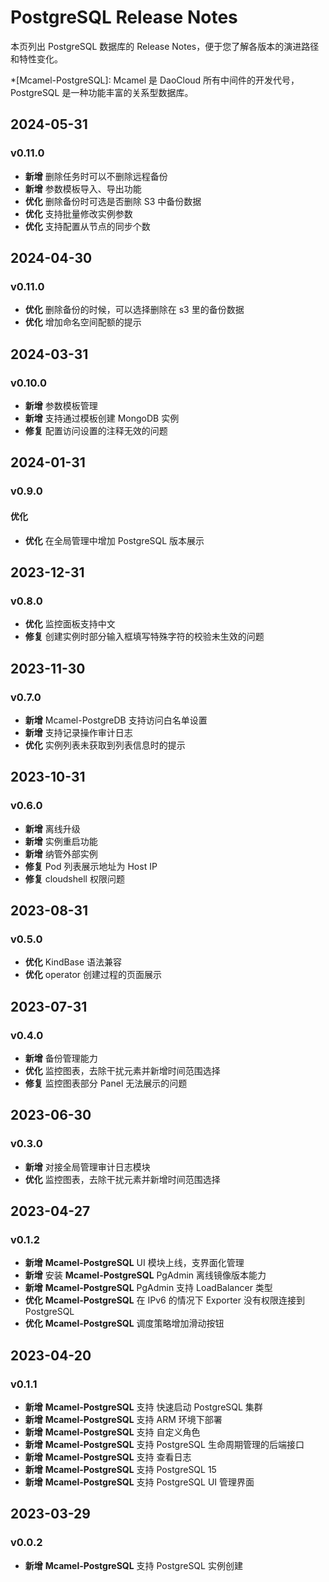 # PostgreSQL Release Notes

本页列出 PostgreSQL 数据库的 Release Notes，便于您了解各版本的演进路径和特性变化。

*[Mcamel-PostgreSQL]: Mcamel 是 DaoCloud 所有中间件的开发代号，PostgreSQL 是一种功能丰富的关系型数据库。

## 2024-05-31

### v0.11.0

- **新增** 删除任务时可以不删除远程备份
- **新增** 参数模板导入、导出功能
- **优化** 删除备份时可选是否删除 S3 中备份数据
- **优化** 支持批量修改实例参数
- **优化** 支持配置从节点的同步个数

## 2024-04-30

### v0.11.0

- **优化** 删除备份的时候，可以选择删除在 s3 里的备份数据
- **优化** 增加命名空间配额的提示

## 2024-03-31

### v0.10.0

- **新增** 参数模板管理
- **新增** 支持通过模板创建 MongoDB 实例
- **修复** 配置访问设置的注释无效的问题

## 2024-01-31

### v0.9.0

#### 优化

- **优化** 在全局管理中增加 PostgreSQL 版本展示

## 2023-12-31

### v0.8.0

- **优化** 监控面板支持中文
- **修复** 创建实例时部分输入框填写特殊字符的校验未生效的问题

## 2023-11-30

### v0.7.0

- **新增** Mcamel-PostgreDB 支持访问白名单设置
- **新增** 支持记录操作审计日志
- **优化** 实例列表未获取到列表信息时的提示

## 2023-10-31

### v0.6.0

- **新增** 离线升级
- **新增** 实例重启功能
- **新增** 纳管外部实例
- **修复** Pod 列表展示地址为 Host IP
- **修复** cloudshell 权限问题

## 2023-08-31

### v0.5.0

- **优化** KindBase 语法兼容
- **优化** operator 创建过程的页面展示

## 2023-07-31

### v0.4.0

- **新增** 备份管理能力
- **优化** 监控图表，去除干扰元素并新增时间范围选择
- **修复** 监控图表部分 Panel 无法展示的问题

## 2023-06-30

### v0.3.0

- **新增** 对接全局管理审计日志模块
- **优化** 监控图表，去除干扰元素并新增时间范围选择

## 2023-04-27

### v0.1.2

- **新增** __Mcamel-PostgreSQL__  UI 模块上线，支界面化管理
- **新增** 安装 __Mcamel-PostgreSQL__  PgAdmin 离线镜像版本能力
- **新增** __Mcamel-PostgreSQL__  PgAdmin 支持 LoadBalancer 类型
- **优化** __Mcamel-PostgreSQL__  在 IPv6 的情况下 Exporter 没有权限连接到 PostgreSQL
- **优化** __Mcamel-PostgreSQL__  调度策略增加滑动按钮

## 2023-04-20

### v0.1.1

- **新增** __Mcamel-PostgreSQL__  支持 快速启动 PostgreSQL 集群
- **新增** __Mcamel-PostgreSQL__  支持 ARM 环境下部署
- **新增** __Mcamel-PostgreSQL__  支持 自定义角色
- **新增** __Mcamel-PostgreSQL__  支持 PostgreSQL 生命周期管理的后端接口
- **新增** __Mcamel-PostgreSQL__  支持 查看日志
- **新增** __Mcamel-PostgreSQL__  支持 PostgreSQL 15
- **新增** __Mcamel-PostgreSQL__  支持 PostgreSQL UI 管理界面

## 2023-03-29

### v0.0.2

- **新增** __Mcamel-PostgreSQL__  支持 PostgreSQL 实例创建
